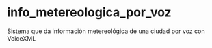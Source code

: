 # info_metereologica_por_voz
Sistema que da información metereológica de una ciudad por voz con VoiceXML
